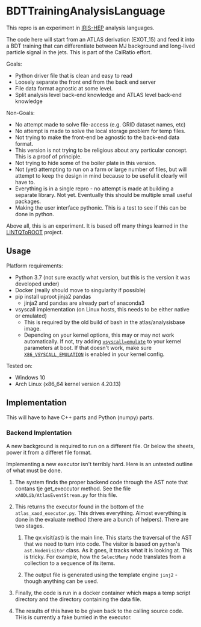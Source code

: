 # BDTTrainingAnalysisLanguage

This repro is an experiment in [IRIS-HEP](http://iris-hep.org) analysis languages.

The code here will start from an ATLAS derivation (EXOT_15) and feed it into
a BDT training that can differentiate between MJ background and long-lived
particle signal in the jets. This is part of the CalRatio effort.

Goals:

- Python driver file that is clean and easy to read
- Loosely separate the front end from the back end server
- File data format agnostic at some level.
- Split analysis level back-end knowledge and ATLAS level back-end knowledge

Non-Goals:

- No attempt made to solve file-access (e.g. GRID dataset names, etc)
- No attempt is made to solve the local storage problem for temp files.
- Not trying to make the front-end be agnostic to the back-end data format.
- This version is not trying to be religious about any particular concept. This is a proof of principle.
- Not trying to hide some of the boiler plate in this version.
- Not (yet) attempting to run on a farm or large number of files, but will attempt to keep the design in mind because to be useful it clearly will have to.
- Everything is in a single repro - no attempt is made at building a separate library. Not yet. Eventually this should be multiple small useful packages.
- Making the user interface pythonic. This is a test to see if this can be done in python.

Above all, this is an experiment. It is based off many things learned in the [LINTQToROOT](https://github.com/gordonwatts/LINQtoROOT) project.

## Usage

Platform requirements:

- Python 3.7 (not sure exactly what version, but this is the version it was developed under)
- Docker (really should move to singularity if possible)
- pip install uproot jinja2 pandas
  - jinja2 and pandas are already part of anaconda3
- vsyscall implementation (on Linux hosts, this needs to be either native or emulated)
  - This is required by the old build of bash in the atlas/analysisbase image.
  - Depending on your kernel options, this may or may not work automatically. If not, try adding [`vsyscall=emulate`](https://git.kernel.org/pub/scm/linux/kernel/git/stable/linux.git/tree/Documentation/admin-guide/kernel-parameters.txt?h=v4.19.26#n4908 "vsyscall kernel parameter documentation") to your kernel parameters at boot. If that doesn't work, make sure [`X86_VSYSCALL_EMULATION`](https://git.kernel.org/pub/scm/linux/kernel/git/stable/linux.git/tree/arch/x86/Kconfig?h=v4.19.26#n1209 "vsyscall Kconfig option") is enabled in your kernel config.


Tested on:

- Windows 10
- Arch Linux (x86_64 kernel version 4.20.13)

## Implementation

This will have to have C++ parts and Python (numpy) parts.

### Backend Implentation

A new background is required to run on a different file. Or below the sheets, power it from a differet
file format.

Implementing a new executor isn't terribly hard. Here is an untested outline of what must be done.

1. The system finds the proper backend code through the AST note that contans tje get_execcutor method. See the file `xAODLib/AtlasEventStream.py` for this file.

1. This returns the executor found in the bottom of the `atlas_xaod_executor.py`. This drives everything. Almost everything is done in the evaluate method (there are a bunch of helpers). There are two stages.

    1. The qv.visit(ast) is the main line. This starts the traversal of the AST that we need to turn into code. The visitor is based on `python`'s `ast.NodeVisitor` class. As it goes, it tracks what it is looking at. This is tricky. For example, how the `SelectMany` node translates from a collection to a sequence of its items.

    1. The output file is generated using the template engine `jinj2` - though anything can be used.

1. Finally, the code is run in a docker container which maps a temp script directory and the directory containing the data file.

1. The results of this have to be given back to the calling source code. THis is currently a fake burried in the executor.
